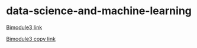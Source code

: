 # data-science-and-machine-learning

[Bimodule3 link](https://albags.github.io/data-science-and-machine-learning/biomodule3/Project3-final.slides.html#/)

[Bimodule3 copy link](https://albags.github.io/data-science-and-machine-learning/biomodule3/Project3-final3.slides.html#/)